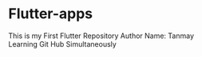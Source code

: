 # Flutter-apps
This is my First Flutter Repository
Author Name: Tanmay <br> Learning Git Hub Simultaneously
